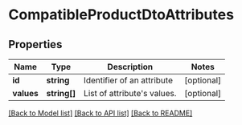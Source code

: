 # CompatibleProductDtoAttributes

## Properties
Name | Type | Description | Notes
------------ | ------------- | ------------- | -------------
**id** | **string** | Identifier of an attribute | [optional] 
**values** | **string[]** | List of attribute&#x27;s values. | [optional] 

[[Back to Model list]](../../README.md#documentation-for-models) [[Back to API list]](../../README.md#documentation-for-api-endpoints) [[Back to README]](../../README.md)

